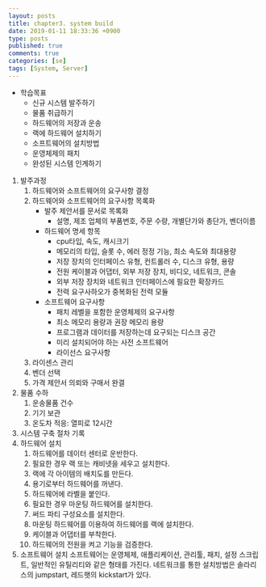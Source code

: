 ```yaml
---
layout: posts
title: chapter3. system build
date: 2019-01-11 18:33:36 +0900
type: posts
published: true
comments: true
categories: [se]
tags: [System, Server]
---
```


* 학습목표
    * 신규 시스템 발주하기
    * 물품 취급하기
    * 하드웨어의 저장과 운송
    * 랙에 하드웨어 설치하기
    * 소프트웨어의 설치방법
    * 운영체제의 패치
    * 완성된 시스템 인계하기

1. 발주과정
    1. 하드웨어와 소프트웨어의 요구사항 결정
    2. 하드웨어와 소프트웨어의 요구사항 목록화
        * 발주 제안서를 문서로 목록화
            *  설명, 제조 업체의 부품번호, 주문 수량, 개별단가와 총단가, 벤더이름
        *  하드웨어 명세 항목
            *  cpu타입, 속도, 캐시크기
            *  메모리의 타입, 슬롯 수, 에러 정정 기능, 최소 속도와 최대용량
            *  저장 장치의 인터페이스 유형, 컨트롤러 수, 디스크 유형, 용량
            *  전원 케이블과 어댑터, 외부 저장 장치, 비디오, 네트워크, 콘솔
            *  외부 저장 장치와 네트워크 인터페이스에 필요한 확장카드
            *  전력 요구사하오가 중복화된 전력 모듈
        *  소프트웨어 요구사항 
            *  패치 레벨을 포함한 운영체제의 요구사항
            *  최소 메모리 용량과 권장 메모리 용량
            *  프로그램과 데이터를 저장하는데 요구되는 디스크 공간
            *  미리 설치되어야 하는 사전 소프트웨어
            *  라이선스 요구사항
    3.  라이센스 관리
    4.  벤더 선택
    5.  가격 제안서 의뢰와 구매서 완결
2. 물품 수하
    1. 운송물품 건수
    2. 기기 보관
    3. 온도차 적응: 열피로 12시간
3. 시스템 구축 절차 기록
4. 하드웨어 설치
    1. 하드웨어를 데이터 센터로 운반한다.
    2. 필요한 경우 랙 또는 캐비넷을 세우고 설치한다.
    3. 랙에 각 아이템의 배치도를 만든다.
    4. 용기로부터 하드웨어를 꺼낸다.
    5. 하드웨어에 라벨을 붙인다.
    6. 필요한 경우 마운팅 하드웨어를 설치한다.
    7. 써드 파티 구성요소를 설치한다.
    8. 마운팅 하드웨어를 이용하여 하드웨어를 랙에 설치한다.
    9. 케이블과 어댑터를 부착한다.
    10. 하드웨어의 전원을 켜고 기능을 검증한다.
5. 소프트웨어 설치
    소프트웨어는 운영체제, 애플리케이션, 관리툴, 패치, 설정 스크립트, 일반적인 유틸리티와 같은 형태를 가진다. 네트워크를 통한 설치방법은 솔라리스의  jumpstart, 레드햇의 kickstart가 있다.
